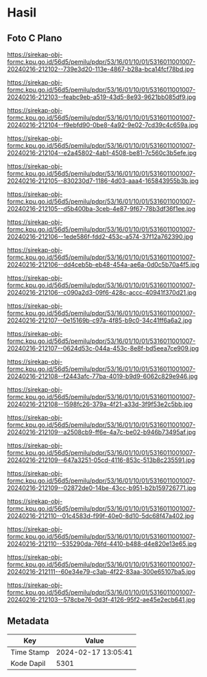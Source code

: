 # Hasil

## Foto C Plano

https://sirekap-obj-formc.kpu.go.id/56d5/pemilu/pdpr/53/16/01/10/01/5316011001007-20240216-212102--739e3d20-113e-4867-b28a-bca14fcf78bd.jpg

https://sirekap-obj-formc.kpu.go.id/56d5/pemilu/pdpr/53/16/01/10/01/5316011001007-20240216-212103--feabc9eb-a519-43d5-8e93-9621bb085df9.jpg

https://sirekap-obj-formc.kpu.go.id/56d5/pemilu/pdpr/53/16/01/10/01/5316011001007-20240216-212104--f9ebfd90-0be8-4a92-9e02-7cd39c4c659a.jpg

https://sirekap-obj-formc.kpu.go.id/56d5/pemilu/pdpr/53/16/01/10/01/5316011001007-20240216-212104--e2a45802-4ab1-4508-be81-7c560c3b5efe.jpg

https://sirekap-obj-formc.kpu.go.id/56d5/pemilu/pdpr/53/16/01/10/01/5316011001007-20240216-212105--830230d7-1186-4d03-aaa4-165843955b3b.jpg

https://sirekap-obj-formc.kpu.go.id/56d5/pemilu/pdpr/53/16/01/10/01/5316011001007-20240216-212105--d5b400ba-3ceb-4e87-9f67-78b3df36f1ee.jpg

https://sirekap-obj-formc.kpu.go.id/56d5/pemilu/pdpr/53/16/01/10/01/5316011001007-20240216-212106--1ede586f-fdd2-453c-a574-37f12a762390.jpg

https://sirekap-obj-formc.kpu.go.id/56d5/pemilu/pdpr/53/16/01/10/01/5316011001007-20240216-212106--dd4ceb5b-eb48-454a-ae6a-0d0c5b70a4f5.jpg

https://sirekap-obj-formc.kpu.go.id/56d5/pemilu/pdpr/53/16/01/10/01/5316011001007-20240216-212106--c090a2d3-09f6-428c-accc-40941f370d21.jpg

https://sirekap-obj-formc.kpu.go.id/56d5/pemilu/pdpr/53/16/01/10/01/5316011001007-20240216-212107--0e15169b-c97a-4f85-b9c0-34c41ff6a6a2.jpg

https://sirekap-obj-formc.kpu.go.id/56d5/pemilu/pdpr/53/16/01/10/01/5316011001007-20240216-212107--0624d53c-044a-453c-8e8f-bd5eea7ce909.jpg

https://sirekap-obj-formc.kpu.go.id/56d5/pemilu/pdpr/53/16/01/10/01/5316011001007-20240216-212108--f2443afc-77ba-4019-b9d9-6062c829e946.jpg

https://sirekap-obj-formc.kpu.go.id/56d5/pemilu/pdpr/53/16/01/10/01/5316011001007-20240216-212108--1598fc26-379a-4f21-a33d-3f9f53e2c5bb.jpg

https://sirekap-obj-formc.kpu.go.id/56d5/pemilu/pdpr/53/16/01/10/01/5316011001007-20240216-212109--a2508cb9-ff6e-4a7c-be02-b946b73495af.jpg

https://sirekap-obj-formc.kpu.go.id/56d5/pemilu/pdpr/53/16/01/10/01/5316011001007-20240216-212109--647a3251-05cd-4116-853c-513b8c235591.jpg

https://sirekap-obj-formc.kpu.go.id/56d5/pemilu/pdpr/53/16/01/10/01/5316011001007-20240216-212109--02872de0-14be-43cc-b951-b2b159726771.jpg

https://sirekap-obj-formc.kpu.go.id/56d5/pemilu/pdpr/53/16/01/10/01/5316011001007-20240216-212110--01c4583d-f99f-40e0-8d10-5dc68f47a402.jpg

https://sirekap-obj-formc.kpu.go.id/56d5/pemilu/pdpr/53/16/01/10/01/5316011001007-20240216-212110--535290da-76fd-4410-b488-d4e820e13e65.jpg

https://sirekap-obj-formc.kpu.go.id/56d5/pemilu/pdpr/53/16/01/10/01/5316011001007-20240216-212111--60e34e79-c3ab-4f22-83aa-300e65107ba5.jpg

https://sirekap-obj-formc.kpu.go.id/56d5/pemilu/pdpr/53/16/01/10/01/5316011001007-20240216-212103--578cbe76-0d3f-4126-95f2-ae45e2ecb641.jpg


## Metadata

| Key        | Value               |
| ---------- | ------------------- |
| Time Stamp | 2024-02-17 13:05:41 |
| Kode Dapil | 5301                |



